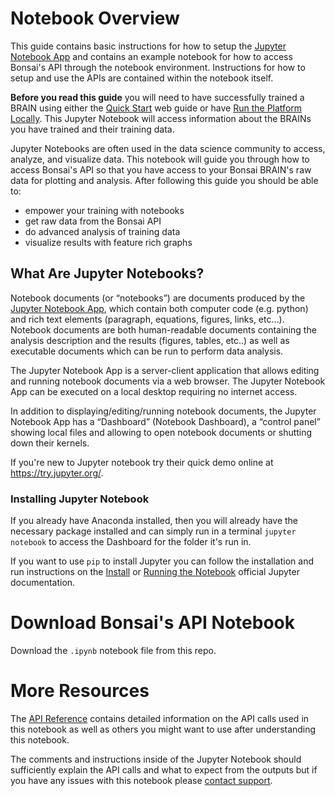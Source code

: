 # Notebook Overview

This guide contains basic instructions for how to setup the [Jupyter Notebook App][1] and contains an example notebook for how to access Bonsai's API through the notebook environment. Instructions for how to setup and use the APIs are contained within the notebook itself.

**Before you read this guide** you will need to have successfully trained a BRAIN using either the [Quick Start][2] web guide or have [Run the Platform Locally][3]. This Jupyter Notebook will access information about the BRAINs you have trained and their training data.

Jupyter Notebooks are often used in the data science community to access, analyze, and visualize data. This notebook will guide you through how to access Bonsai's API so that you have access to your Bonsai BRAIN's raw data for plotting and analysis. After following this guide you should be able to:

* empower your training with notebooks
* get raw data from the Bonsai API
* do advanced analysis of training data
* visualize results with feature rich graphs

## What Are Jupyter Notebooks?

Notebook documents (or “notebooks”) are documents produced by the [Jupyter Notebook App][1], which contain both computer code (e.g. python) and rich text elements (paragraph, equations, figures, links, etc...). Notebook documents are both human-readable documents containing the analysis description and the results (figures, tables, etc..) as well as executable documents which can be run to perform data analysis.

The Jupyter Notebook App is a server-client application that allows editing and running notebook documents via a web browser. The Jupyter Notebook App can be executed on a local desktop requiring no internet access.

In addition to displaying/editing/running notebook documents, the Jupyter Notebook App has a “Dashboard” (Notebook Dashboard), a “control panel” showing local files and allowing to open notebook documents or shutting down their kernels.

If you're new to Jupyter notebook try their quick demo online at <https://try.jupyter.org/>.

### Installing Jupyter Notebook

If you already have Anaconda installed, then you will already have the necessary package installed and can simply run in a terminal `jupyter notebook` to access the Dashboard for the folder it's run in.

If you want to use `pip` to install Jupyter you can follow the installation and run instructions on the [Install][4] or [Running the Notebook][5] official Jupyter documentation.

# Download Bonsai's API Notebook

Download the `.ipynb` notebook file from this repo.

# More Resources

The [API Reference][6] contains detailed information on the API calls used in this notebook as well as others you might want to use after understanding this notebook.

The comments and instructions inside of the Jupyter Notebook should sufficiently explain the API calls and what to expect from the outputs but if you have any issues with this notebook please [contact support][7].


[1]: http://jupyter.org/
[2]: http://docs.bons.ai/guides/getting-started.html
[3]: http://docs.bons.ai/guides/local-dev-guide.html
[4]: https://jupyter.readthedocs.io/en/latest/install.html
[5]: https://jupyter.readthedocs.io/en/latest/running.html
[6]: ../references/api-reference.html
[7]: https://bons.ai/contact-us#contact-page-form
